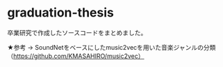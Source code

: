 # graduation-thesis
卒業研究で作成したソースコードをまとめました。

★参考 → SoundNetをベースにしたmusic2vecを用いた音楽ジャンルの分類（https://github.com/KMASAHIRO/music2vec）
